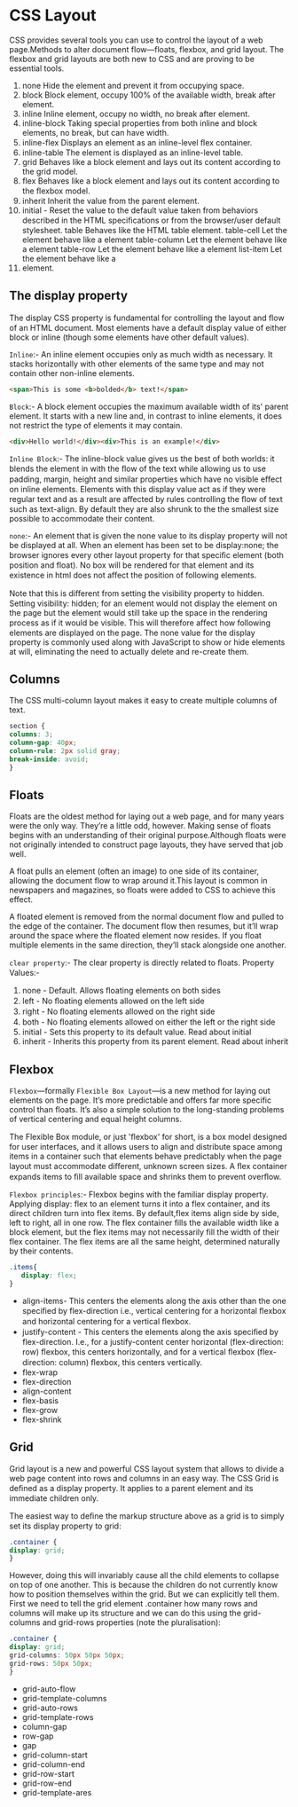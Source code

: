 # CSS Layout

CSS provides several tools you can use to control the layout of a web page.Methods to alter document flow—floats, flexbox, and grid layout.
The flexbox and grid layouts are both new to CSS and are proving to be essential tools.

1. none Hide the element and prevent it from occupying space.
2. block Block element, occupy 100% of the available width, break after element.
3. inline Inline element, occupy no width, no break after element.
4. inline-block Taking special properties from both inline and block elements, no break, but can have width.
5. inline-flex Displays an element as an inline-level ﬂex container.
6. inline-table The element is displayed as an inline-level table.
7. grid Behaves like a block element and lays out its content according to the grid model.
8. flex Behaves like a block element and lays out its content according to the ﬂexbox model.
9. inherit Inherit the value from the parent element.
10. initial - Reset the value to the default value taken from behaviors described in the HTML speciﬁcations or from the browser/user default stylesheet.
table Behaves like the HTML table element.
table-cell Let the element behave like a <td> element
table-column Let the element behave like a <col> element
table-row Let the element behave like a <tr> element
list-item Let the element behave like a <li> element.

## The display property

The display CSS property is fundamental for controlling the layout and ﬂow of an HTML document. Most elements have a default display value of either block or inline (though some elements have other default values).

`Inline`:- An inline element occupies only as much width as necessary. It stacks horizontally with other elements of the same type and may not contain other non-inline elements.

```html
<span>This is some <b>bolded</b> text!</span>
```

`Block`:- A block element occupies the maximum available width of its' parent element. It starts with a new line and, in contrast to inline elements, it does not restrict the type of elements it may contain.

```html
<div>Hello world!</div><div>This is an example!</div>
```

`Inline Block`:- The inline-block value gives us the best of both worlds: it blends the element in with the ﬂow of the text while allowing us to use padding, margin, height and similar properties which have no visible eﬀect on inline elements.
Elements with this display value act as if they were regular text and as a result are aﬀected by rules controlling the ﬂow of text such as text-align. By default they are also shrunk to the the smallest size possible to accommodate their content.

`none`:- An element that is given the none value to its display property will not be displayed at all.
When an element has been set to be display:none; the browser ignores every other layout property for that speciﬁc element (both position and float). No box will be rendered for that element and its existence in html does not aﬀect the position of following elements.

Note that this is diﬀerent from setting the visibility property to hidden. Setting visibility: hidden; for an element would not display the element on the page but the element would still take up the space in the rendering process as if it would be visible. This will therefore aﬀect how following elements are displayed on the page.
The none value for the display property is commonly used along with JavaScript to show or hide elements at will, eliminating the need to actually delete and re-create them.

## Columns

The CSS multi-column layout makes it easy to create multiple columns of text.

```css
section {
columns: 3;
column-gap: 40px;
column-rule: 2px solid gray;
break-inside: avoid;
}
```



## Floats

Floats are the oldest method for laying out a web page, and for many years were the only way. They’re a little odd, however.
Making sense of floats begins with an understanding of their original purpose.Although floats were not originally intended to construct page layouts, they have
served that job well.

A float pulls an element (often an image) to one side of its container, allowing the document flow to wrap around it.This layout is common in newspapers
and magazines, so floats were added to CSS to achieve this effect.

A floated element is removed from the normal document flow and pulled to the edge of the container. The document flow then resumes, but it’ll wrap around
the space where the floated element now resides. If you float multiple elements in the same direction, they’ll stack alongside one another.

`clear property`:- The clear property is directly related to ﬂoats. Property Values:-

1. none - Default. Allows ﬂoating elements on both sides
2. left - No ﬂoating elements allowed on the left side
3. right - No ﬂoating elements allowed on the right side
4. both - No ﬂoating elements allowed on either the left or the right side
5. initial - Sets this property to its default value. Read about initial
6. inherit - Inherits this property from its parent element. Read about inherit

## Flexbox

`Flexbox`—formally `Flexible Box Layout`—is a new method for laying out elements on the page. It’s more predictable and offers far more specific control than floats. It’s also a simple solution to the long-standing problems of vertical centering and equal height columns.

The Flexible Box module, or just 'ﬂexbox' for short, is a box model designed for user interfaces, and it allows users to align and distribute space among items in a container such that elements behave predictably when the page layout must accommodate diﬀerent, unknown screen sizes. A ﬂex container expands items to ﬁll available space and shrinks them to prevent overﬂow.

`Flexbox principles`:- Flexbox begins with the familiar display property. Applying display: flex to an element turns it into a flex container, and its direct children turn into flex items. By default,flex items align side by side, left to right, all in one row. The flex container fills the available width like a block element, but the flex items may not necessarily fill the width of their flex container. The flex items are all the same height, determined naturally by their contents.

```css
.items{
   display: flex;
}
```

- align-items- This centers the elements along the axis other than the one speciﬁed by flex-direction i.e., vertical centering for a horizontal ﬂexbox and horizontal centering for a vertical ﬂexbox.
- justify-content - This centers the elements along the axis speciﬁed by flex-direction. I.e., for a justify-content center horizontal (flex-direction: row) ﬂexbox, this centers horizontally, and for a vertical ﬂexbox (flex-direction: column) ﬂexbox, this centers vertically.
- flex-wrap
- flex-direction
- align-content
- flex-basis
- flex-grow
- flex-shrink

## Grid

Grid layout is a new and powerful CSS layout system that allows to divide a web page content into rows and columns in an easy way.
The CSS Grid is deﬁned as a display property. It applies to a parent element and its immediate children only.

The easiest way to deﬁne the markup structure above as a grid is to simply set its display property to grid:

```css
.container {
display: grid;
}
```

However, doing this will invariably cause all the child elements to collapse on top of one another. This is because the children do not currently know how to position themselves within the grid. But we can explicitly tell them.
First we need to tell the grid element .container how many rows and columns will make up its structure and we can do this using the grid-columns and grid-rows properties (note the pluralisation):

```css
.container {
display: grid;
grid-columns: 50px 50px 50px;
grid-rows: 50px 50px;
}
```

- grid-auto-flow
- grid-template-columns
- grid-auto-rows 
- grid-template-rows
- column-gap
- row-gap
- gap
- grid-column-start
- grid-column-end
- grid-row-start
- grid-row-end
- grid-template-ares
